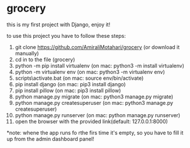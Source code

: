 # grocery

this is my first project with Django, enjoy it!

to use this project you have to follow these steps:
1) git clone https://github.com/AmiraliMotahari/grocery (or download it manually)
2) cd in to the file (grocery)
3) python -m pip install virtualenv (on mac: python3 -m install virtualenv)
4) python -m virtualenv env (on mac: python3 -m virtualenv env)
5) scripts\activate.bat (on mac: source env/bin/activate)
6) pip install django (on mac: pip3 install django)
7) pip install pillow (on mac: pip3 install pillow)
8) python manage.py migrate (on mac: python3 manage.py migrate)
9) python manage.py createsuperuser (on mac: python3 manage.py createsuperuser)
10) python manage.py runserver (on mac: python manage.py runserver)
11) open the browser with the provided link(default: 127.0.0.1:8000)

*note: whene the app runs fo rthe firs time it's empty, so you have to fill it up from the admin dashboard panel!
